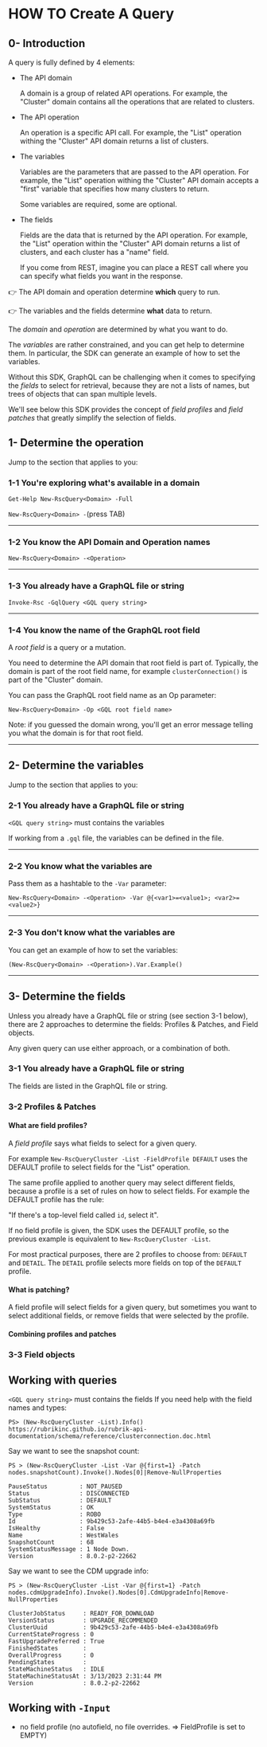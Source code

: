 # HOW TO Create A Query

## 0- Introduction

A query is fully defined by 4 elements:

- The API domain
  
  A domain is a group of related API operations.
  For example, the "Cluster" domain contains all the operations
  that are related to clusters.

- The API operation
  
  An operation is a specific API call.
  For example, the "List" operation withing the "Cluster" API
  domain returns a list of clusters.

- The variables
  
  Variables are the parameters that are passed to the API operation.
  For example, the "List" operation withing the "Cluster" API
  domain accepts a "first" variable that specifies how many
  clusters to return.

  Some variables are required, some are optional.

- The fields

  Fields are the data that is returned by the API operation.
  For example, the "List" operation within the "Cluster" API
  domain returns a list of clusters, and each cluster has
  a "name" field.

  If you come from REST, imagine you can place a REST call
  where you can specify what fields you want in the response.

:point_right: The API domain and operation determine **which** query to run.

:point_right: The variables and the fields determine **what** data to return.

The _domain_ and _operation_ are determined by what you want to do.

The _variables_ are rather constrained,
and you can get help to determine them. In particular, the SDK
can generate an example of how to set the variables.

Without this SDK, GraphQL can be challenging when it comes to specifying
the _fields_ to select for retrieval,
because they are not a lists of names, but trees of objects that can
span multiple levels.

We'll see below this SDK provides the concept of
_field profiles_ and _field patches_
that greatly simplify the selection of fields.

## 1- Determine the operation

Jump to the section that applies to you:

### 1-1 You're exploring what's available in a domain

`Get-Help New-RscQuery<Domain> -Full`

`New-RscQuery<Domain> -`(press TAB)

---

### 1-2 You know the API Domain and Operation names

`New-RscQuery<Domain> -<Operation>`

---

### 1-3 You already have a GraphQL file or string

`Invoke-Rsc -GqlQuery <GQL query string>`

---

### 1-4 You know the name of the GraphQL root field

A _root field_ is a query or a mutation.

You need to determine the API domain that root field is part of.
Typically, the domain is part of the root field name, for example
`clusterConnection()` is part of the "Cluster" domain.

You can pass the GraphQL root field name as an Op parameter:

`New-RscQuery<Domain> -Op <GQL root field name>`

Note: if you guessed the domain wrong, you'll get an error message
telling you what the domain is for that root field.

---

## 2- Determine the variables

Jump to the section that applies to you:

### 2-1 You already have a GraphQL file or string

`<GQL query string>` must contains the variables

If working from a `.gql` file, the variables can be defined in the file.

---

### 2-2 You know what the variables are

Pass them as a hashtable to the `-Var` parameter:

`New-RscQuery<Domain> -<Operation> -Var @{<var1>=<value1>; <var2>=<value2>}`

---

### 2-3 You don't know what the variables are

You can get an example of how to set the variables:

`(New-RscQuery<Domain> -<Operation>).Var.Example()`

---

## 3- Determine the fields

Unless you already have a GraphQL file or string
(see section 3-1 below), there are 2 approaches to determine the fields:
Profiles & Patches, and Field objects.

Any given query can use either approach, or a combination of both.

### 3-1 You already have a GraphQL file or string

The fields are listed in the GraphQL file or string.

### 3-2 Profiles & Patches

#### What are field profiles?

A _field profile_ says what fields to select for a given query.

For example `New-RscQueryCluster -List -FieldProfile DEFAULT` uses
the DEFAULT profile to select fields for the "List" operation.

The same profile applied to another query may select different fields,
because a profile is a set of rules on how to select fields. For
example the DEFAULT profile has the rule:

"If there's a top-level field called `id`, select it".

If no field profile is given, the SDK uses the DEFAULT profile,
so the previous example is equivalent to `New-RscQueryCluster -List`.

For most practical purposes, there are 2 profiles to choose from:
`DEFAULT` and `DETAIL`. The `DETAIL` profile selects more fields
on top of the `DEFAULT` profile.

#### What is patching?

A field profile will select fields for a given query, but sometimes
you want to select additional fields, or remove fields that were
selected by the profile.

#### Combining profiles and patches

### 3-3 Field objects

## Working with queries

`<GQL query string>` must contains the fields
If you need help with the field names and types:

```shell
PS> (New-RscQueryCluster -List).Info()
https://rubrikinc.github.io/rubrik-api-documentation/schema/reference/clusterconnection.doc.html
```

Say we want to see the snapshot count:

```shell
PS > (New-RscQueryCluster -List -Var @{first=1} -Patch nodes.snapshotCount).Invoke().Nodes[0]|Remove-NullProperties

PauseStatus         : NOT_PAUSED
Status              : DISCONNECTED
SubStatus           : DEFAULT
SystemStatus        : OK
Type                : ROBO
Id                  : 9b429c53-2afe-44b5-b4e4-e3a4308a69fb
IsHealthy           : False
Name                : WestWales
SnapshotCount       : 68
SystemStatusMessage : 1 Node Down.
Version             : 8.0.2-p2-22662
```

Say we want to see the CDM upgrade info:

```shell
PS > (New-RscQueryCluster -List -Var @{first=1} -Patch nodes.cdmUpgradeInfo).Invoke().Nodes[0].CdmUpgradeInfo|Remove-NullProperties

ClusterJobStatus     : READY_FOR_DOWNLOAD
VersionStatus        : UPGRADE_RECOMMENDED
ClusterUuid          : 9b429c53-2afe-44b5-b4e4-e3a4308a69fb
CurrentStateProgress : 0
FastUpgradePreferred : True
FinishedStates       :
OverallProgress      : 0
PendingStates        :
StateMachineStatus   : IDLE
StateMachineStatusAt : 3/13/2023 2:31:44 PM
Version              : 8.0.2-p2-22662
```

## Working with `-Input`

- no field profile (no autofield, no file overrides.
  => FieldProfile is set to EMPTY)
